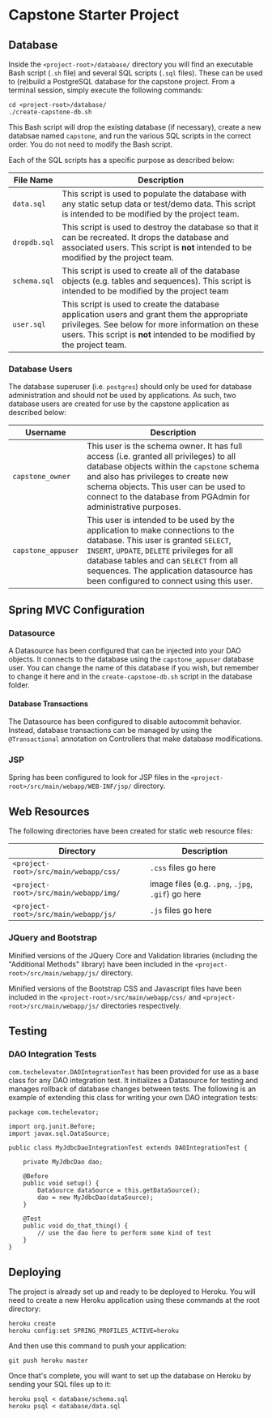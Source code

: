 # Capstone Starter Project

## Database

Inside the `<project-root>/database/` directory you will find an executable Bash script (`.sh` file) and several SQL scripts (`.sql` files). These can be used to (re)build a PostgreSQL database for the capstone project. From a terminal session, simply execute the following commands:

```
cd <project-root>/database/
./create-capstone-db.sh
```

This Bash script will drop the existing database (if necessary), create a new databsae named `capstone`, and run the various SQL scripts in the correct order. You do not need to modify the Bash script.

Each of the SQL scripts has a specific purpose as described below:

| File Name    | Description                                                                                                                                                                                                                |
| ------------ | -------------------------------------------------------------------------------------------------------------------------------------------------------------------------------------------------------------------------- |
| `data.sql`   | This script is used to populate the database with any static setup data or test/demo data. This script is intended to be modified by the project team.                                                                     |
| `dropdb.sql` | This script is used to destroy the database so that it can be recreated. It drops the database and associated users. This script is **not** intended to be modified by the project team.                                   |
| `schema.sql` | This script is used to create all of the database objects (e.g. tables and sequences). This script is intended to be modified by the project team                                                                          |
| `user.sql`   | This script is used to create the database application users and grant them the appropriate privileges. See below for more information on these users. This script is **not** intended to be modified by the project team. |

### Database Users

The database superuser (i.e. `postgres`) should only be used for database administration and should not be used by applications. As such, two database users are created for use by the capstone application as described below:

| Username           | Description                                                                                                                                                                                                                                                                                             |
| ------------------ | ------------------------------------------------------------------------------------------------------------------------------------------------------------------------------------------------------------------------------------------------------------------------------------------------------- |
| `capstone_owner`   | This user is the schema owner. It has full access (i.e. granted all privileges) to all database objects within the `capstone` schema and also has privileges to create new schema objects. This user can be used to connect to the database from PGAdmin for administrative purposes.                   |
| `capstone_appuser` | This user is intended to be used by the application to make connections to the database. This user is granted `SELECT`, `INSERT`, `UPDATE`, `DELETE` privileges for all database tables and can `SELECT` from all sequences. The application datasource has been configured to connect using this user. |

## Spring MVC Configuration

### Datasource

A Datasource has been configured that can be injected into your DAO objects. It connects to the database using the `capstone_appuser` database user. You can change the name of this database if you wish, but remember to change it here and in the `create-capstone-db.sh` script in the database folder.

#### Database Transactions

The Datasource has been configured to disable autocommit behavior. Instead, database transactions can be managed by using the `@Transactional` annotation on Controllers that make database modifications.

### JSP

Spring has been configured to look for JSP files in the `<project-root>/src/main/webapp/WEB-INF/jsp/` directory.

## Web Resources

The following directories have been created for static web resource files:

| Directory                             | Description                                       |
| ------------------------------------- | ------------------------------------------------- |
| `<project-root>/src/main/webapp/css/` | `.css` files go here                              |
| `<project-root>/src/main/webapp/img/` | image files (e.g. `.png`, `.jpg`, `.gif`) go here |
| `<project-root>/src/main/webapp/js/`  | `.js` files go here                               |

### JQuery and Bootstrap

Minified versions of the JQuery Core and Validation libraries (including the "Additional Methods" library) have been included in the `<project-root>/src/main/webapp/js/` directory.

Minified versions of the Bootstrap CSS and Javascript files have been included  in the `<project-root>/src/main/webapp/css/` and `<project-root>/src/main/webapp/js/` directories respectively.

## Testing

### DAO Integration Tests

`com.techelevator.DAOIntegrationTest` has been provided for use as a base class for any DAO integration test. It initializes a Datasource for testing and manages rollback of database changes between tests. The following is an example of extending this class for writing your own DAO integration tests:

```
package com.techelevator;

import org.junit.Before;
import javax.sql.DataSource;

public class MyJdbcDaoIntegrationTest extends DAOIntegrationTest {

    private MyJdbcDao dao;

    @Before
    public void setup() {
        DataSource dataSource = this.getDataSource();
        dao = new MyJdbcDao(dataSource);
    }

    @Test
    public void do_that_thing() {
        // use the dao here to perform some kind of test
    }
}
```

## Deploying

The project is already set up and ready to be deployed to Heroku. You will need to create a new Heroku application using these commands at the root directory:

```
heroku create
heroku config:set SPRING_PROFILES_ACTIVE=heroku
```

And then use this command to push your application:

```
git push heroku master
```

Once that's complete, you will want to set up the database on Heroku by sending your SQL files up to it:

```
heroku psql < database/schema.sql
heroku psql < database/data.sql
```